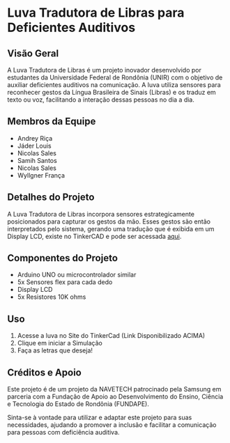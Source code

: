 # Luva Tradutora de Libras para Deficientes Auditivos

## Visão Geral
A Luva Tradutora de Libras é um projeto inovador desenvolvido por estudantes da Universidade Federal de Rondônia (UNIR) com o objetivo de auxiliar deficientes auditivos na comunicação. A luva utiliza sensores para reconhecer gestos da Língua Brasileira de Sinais (Libras) e os traduz em texto ou voz, facilitando a interação dessas pessoas no dia a dia.

## Membros da Equipe
- Andrey Riça
- Jáder Louis
- Nicolas Sales
- Samih Santos
- Nicolas Sales
- Wyllgner França

## Detalhes do Projeto
A Luva Tradutora de Libras incorpora sensores estrategicamente posicionados para capturar os gestos da mão. Esses gestos são então interpretados pelo sistema, gerando uma tradução que é exibida em um Display LCD, existe no TinkerCAD e pode ser acessada [aqui](https://www.tinkercad.com/things/hVyl67xtio0-copy-of-projeto-sam/editel?sharecode=kT80UvoLk5Z6qPmZ-q5U6sUCxf9wAOqmYFvu8rRCv3k).

## Componentes do Projeto
- Arduino UNO ou microcontrolador similar
- 5x Sensores flex para cada dedo
- Display LCD
- 5x Resistores 10K ohms

## Uso
1. Acesse a luva no Site do TinkerCad (Link Disponibilizado ACIMA)
2. Clique em iniciar a Simulação
3. Faça as letras que deseja!

## Créditos e Apoio
Este projeto é de um projeto da NAVETECH patrocinado pela Samsung em parceria com a Fundação de Apoio ao Desenvolvimento do Ensino, Ciência e Tecnologia do Estado de Rondônia (FUNDAPE).

Sinta-se à vontade para utilizar e adaptar este projeto para suas necessidades, ajudando a promover a inclusão e facilitar a comunicação para pessoas com deficiência auditiva.
